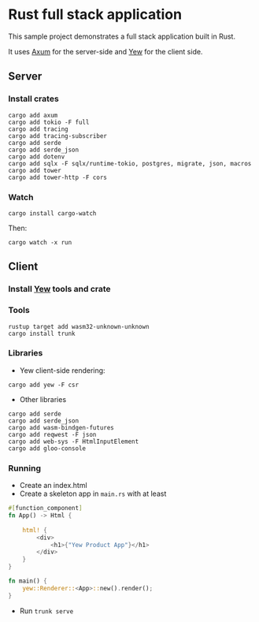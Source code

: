 # Rust full stack application

This sample project demonstrates a full stack application built in Rust.

It uses [Axum](https://github.com/tokio-rs/axum) for the server-side and [Yew](https://yew.rs)  for the client side.

## Server

### Install crates

```shell
cargo add axum
cargo add tokio -F full
cargo add tracing
cargo add tracing-subscriber
cargo add serde
cargo add serde_json
cargo add dotenv
cargo add sqlx -F sqlx/runtime-tokio, postgres, migrate, json, macros
cargo add tower
cargo add tower-http -F cors
```

### Watch

```shell 
cargo install cargo-watch
```

Then:

```shell 
cargo watch -x run
```

## Client

### Install [Yew](https://yew.rs) tools and crate

### Tools

```shell
rustup target add wasm32-unknown-unknown
cargo install trunk
```

### Libraries

- Yew client-side rendering:

```shell
cargo add yew -F csr
```

- Other libraries
```shell
cargo add serde
cargo add serde_json
cargo add wasm-bindgen-futures
cargo add reqwest -F json
cargo add web-sys -F HtmlInputElement
cargo add gloo-console
```

### Running

- Create an index.html
- Create a skeleton app in `main.rs` with at least

```rust
#[function_component]
fn App() -> Html {
    
    html! {
        <div>
            <h1>{"Yew Product App"}</h1>
        </div>
    }
}

fn main() {
    yew::Renderer::<App>::new().render();
}
```

- Run `trunk serve`

